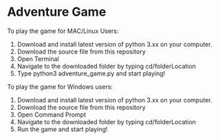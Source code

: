 # Adventure Game

To play the game for MAC/Linux Users:
1. Download and install latest version of python 3.xx on your computer.
2. Download the source file from this repository
3. Open Terminal
4. Navigate to the downloaded folder by typing cd/folderLocation
5. Type python3 adventure_game.py and start playing!

To play the game for Windows users:
1. Download and install latest version of python 3.xx on your computer.
2. Download the source file from this repository
3. Open Command Prompt
4. Navigate to the downloaded folder by typing cd/folderLocation
5. Run the game and start playing!
